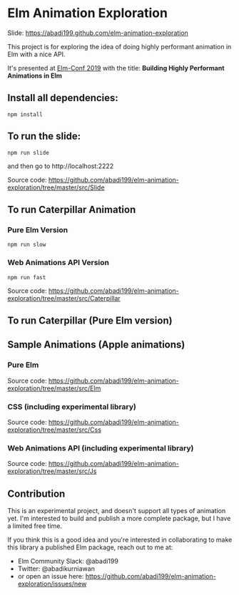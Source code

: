 # Elm Animation Exploration

Slide: https://abadi199.github.com/elm-animation-exploration


This project is for exploring the idea of doing highly performant animation in Elm with a nice API.

It's presented at [Elm-Conf 2019](https://2019.elm-conf.com/speakers/abadi-kurniawan) with the title: **Building Highly Performant Animations in Elm**

## Install all dependencies:
```
npm install
```

## To run the slide:
```
npm run slide
```
and then go to http://localhost:2222

Source code: https://github.com/abadi199/elm-animation-exploration/tree/master/src/Slide


## To run Caterpillar Animation

### Pure Elm Version
```
npm run slow
```

### Web Animations API Version
```
npm run fast
```

Source code: https://github.com/abadi199/elm-animation-exploration/tree/master/src/Caterpillar

## To run Caterpillar (Pure Elm version)

## Sample Animations (Apple animations)

### Pure Elm
Source code: https://github.com/abadi199/elm-animation-exploration/tree/master/src/Elm

### CSS (including experimental library)
Source code: https://github.com/abadi199/elm-animation-exploration/tree/master/src/Css

### Web Animations API (including experimental library)
Source code: https://github.com/abadi199/elm-animation-exploration/tree/master/src/Js

## Contribution
This is an experimental project, and doesn't support all types of animation yet. I'm interested to build and publish a more complete package, but I have a limited free time.

If you think this is a good idea and you're interested in collaborating to make this library a published Elm package, reach out to me at:
- Elm Community Slack: @abadi199
- Twitter: @abadikurniawan
- or open an issue here: https://github.com/abadi199/elm-animation-exploration/issues/new

